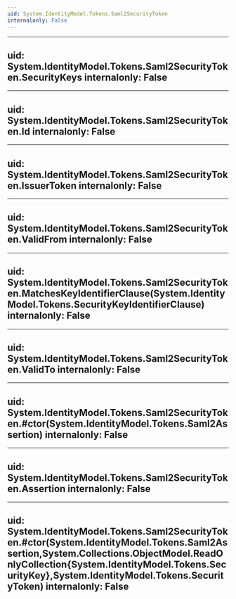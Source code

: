 ```yaml
---
uid: System.IdentityModel.Tokens.Saml2SecurityToken
internalonly: False
---
```


---
uid: System.IdentityModel.Tokens.Saml2SecurityToken.SecurityKeys
internalonly: False
---

---
uid: System.IdentityModel.Tokens.Saml2SecurityToken.Id
internalonly: False
---

---
uid: System.IdentityModel.Tokens.Saml2SecurityToken.IssuerToken
internalonly: False
---

---
uid: System.IdentityModel.Tokens.Saml2SecurityToken.ValidFrom
internalonly: False
---

---
uid: System.IdentityModel.Tokens.Saml2SecurityToken.MatchesKeyIdentifierClause(System.IdentityModel.Tokens.SecurityKeyIdentifierClause)
internalonly: False
---

---
uid: System.IdentityModel.Tokens.Saml2SecurityToken.ValidTo
internalonly: False
---

---
uid: System.IdentityModel.Tokens.Saml2SecurityToken.#ctor(System.IdentityModel.Tokens.Saml2Assertion)
internalonly: False
---

---
uid: System.IdentityModel.Tokens.Saml2SecurityToken.Assertion
internalonly: False
---

---
uid: System.IdentityModel.Tokens.Saml2SecurityToken.#ctor(System.IdentityModel.Tokens.Saml2Assertion,System.Collections.ObjectModel.ReadOnlyCollection{System.IdentityModel.Tokens.SecurityKey},System.IdentityModel.Tokens.SecurityToken)
internalonly: False
---
